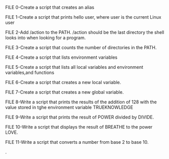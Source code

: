 FILE 0-Create a script that creates an alias

FILE 1-Create a script that prints hello user, where user is the current Linux user

FILE 2-Add /action to the PATH. /action should be the last directory the shell looks into when looking for a program.

FILE 3-Create a script that counts the number of directories in the PATH.

FILE 4-Create a script that lists environment variables

FILE 5-Create a script that lists all local variables and environment variables,and functions

FILE 6-Create a script that creates a new local variable.

FILE 7-Create a script that creates a new global variable.

FILE 8-Write a script that prints the results of the addition of 128 with the value stored in tghe environment variable TRUEKNOWLEDGE


FILE 9-Write a script that prints the result of POWER divided by DIVIDE.

FILE 10-Write a script that displays the result of BREATHE to the power LOVE.

FILE 11-Write a script that converts a number from base 2  to base 10.









.
